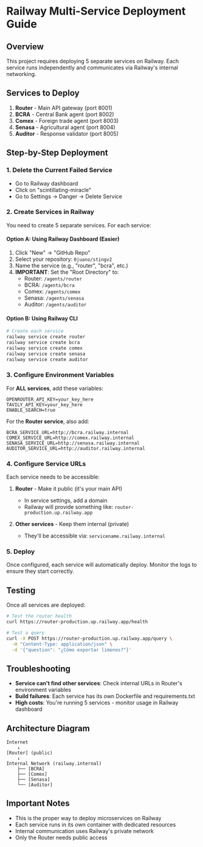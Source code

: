 # Railway Multi-Service Deployment Guide

## Overview
This project requires deploying 5 separate services on Railway. Each service runs independently and communicates via Railway's internal networking.

## Services to Deploy

1. **Router** - Main API gateway (port 8001)
2. **BCRA** - Central Bank agent (port 8002)
3. **Comex** - Foreign trade agent (port 8003)
4. **Senasa** - Agricultural agent (port 8004)
5. **Auditor** - Response validator (port 8005)

## Step-by-Step Deployment

### 1. Delete the Current Failed Service
- Go to Railway dashboard
- Click on "scintillating-miracle" 
- Go to Settings → Danger → Delete Service

### 2. Create Services in Railway

You need to create 5 separate services. For each service:

#### Option A: Using Railway Dashboard (Easier)

1. Click "New" → "GitHub Repo"
2. Select your repository: `0juano/stingv2`
3. Name the service (e.g., "router", "bcra", etc.)
4. **IMPORTANT**: Set the "Root Directory" to:
   - Router: `/agents/router`
   - BCRA: `/agents/bcra`
   - Comex: `/agents/comex`
   - Senasa: `/agents/senasa`
   - Auditor: `/agents/auditor`

#### Option B: Using Railway CLI

```bash
# Create each service
railway service create router
railway service create bcra
railway service create comex
railway service create senasa
railway service create auditor
```

### 3. Configure Environment Variables

For **ALL services**, add these variables:
```
OPENROUTER_API_KEY=your_key_here
TAVILY_API_KEY=your_key_here
ENABLE_SEARCH=true
```

For the **Router service**, also add:
```
BCRA_SERVICE_URL=http://bcra.railway.internal
COMEX_SERVICE_URL=http://comex.railway.internal
SENASA_SERVICE_URL=http://senasa.railway.internal
AUDITOR_SERVICE_URL=http://auditor.railway.internal
```

### 4. Configure Service URLs

Each service needs to be accessible:

1. **Router** - Make it public (it's your main API)
   - In service settings, add a domain
   - Railway will provide something like: `router-production.up.railway.app`

2. **Other services** - Keep them internal (private)
   - They'll be accessible via: `servicename.railway.internal`

### 5. Deploy

Once configured, each service will automatically deploy. Monitor the logs to ensure they start correctly.

## Testing

Once all services are deployed:

```bash
# Test the router health
curl https://router-production.up.railway.app/health

# Test a query
curl -X POST https://router-production.up.railway.app/query \
  -H "Content-Type: application/json" \
  -d '{"question": "¿Cómo exportar limones?"}'
```

## Troubleshooting

- **Service can't find other services**: Check internal URLs in Router's environment variables
- **Build failures**: Each service has its own Dockerfile and requirements.txt
- **High costs**: You're running 5 services - monitor usage in Railway dashboard

## Architecture Diagram

```
Internet
    ↓
[Router] (public)
    ↓
Internal Network (railway.internal)
    ├── [BCRA]
    ├── [Comex]
    ├── [Senasa]
    └── [Auditor]
```

## Important Notes

- This is the proper way to deploy microservices on Railway
- Each service runs in its own container with dedicated resources
- Internal communication uses Railway's private network
- Only the Router needs public access
